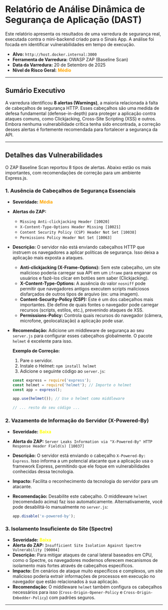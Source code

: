 # Relatório de Análise Dinâmica de Segurança de Aplicação (DAST)

Este relatório apresenta os resultados de uma varredura de segurança real, executada contra o mini-backend criado para o Sinais App. A análise foi focada em identificar vulnerabilidades em tempo de execução.

- **Alvo:** `http://host.docker.internal:3000`
- **Ferramenta de Varredura:** OWASP ZAP (Baseline Scan)
- **Data da Varredura:** 20 de Setembro de 2025
- **Nível de Risco Geral:** <span style="color:orange">**Médio**</span>

---

## Sumário Executivo

A varredura identificou **8 alertas (Warnings)**, a maioria relacionada à falta de cabeçalhos de segurança HTTP. Esses cabeçalhos são uma medida de defesa fundamental (defense-in-depth) para proteger a aplicação contra ataques comuns, como Clickjacking, Cross-Site Scripting (XSS) e outros. Embora nenhuma vulnerabilidade crítica tenha sido encontrada, a correção desses alertas é fortemente recomendada para fortalecer a segurança da API.

---

## Detalhes das Vulnerabilidades

O ZAP Baseline Scan reportou 8 tipos de alertas. Abaixo estão os mais importantes, com recomendações de correção para um ambiente Express.js.

### 1. Ausência de Cabeçalhos de Segurança Essenciais

- **Severidade:** <span style="color:orange">**Média**</span>
- **Alertas do ZAP:**
    - `Missing Anti-clickjacking Header [10020]`
    - `X-Content-Type-Options Header Missing [10021]`
    - `Content Security Policy (CSP) Header Not Set [10038]`
    - `Permissions Policy Header Not Set [10063]`
- **Descrição:** O servidor não está enviando cabeçalhos HTTP que instruem os navegadores a aplicar políticas de segurança. Isso deixa a aplicação mais exposta a ataques.
    - **Anti-clickjacking (X-Frame-Options):** Sem este cabeçalho, um site malicioso poderia carregar sua API em um `iframe` para enganar os usuários e fazê-los clicar em botões sem saber (Clickjacking).
    - **X-Content-Type-Options:** A ausência do valor `nosniff` pode permitir que navegadores antigos executem scripts maliciosos disfarçados de outros tipos de arquivo (ex: uma imagem).
    - **Content-Security-Policy (CSP):** Este é um dos cabeçalhos mais importantes. Ele define de quais fontes o navegador pode carregar recursos (scripts, estilos, etc.), prevenindo ataques de XSS.
    - **Permissions-Policy:** Controla quais recursos do navegador (câmera, microfone, geolocalização) a aplicação pode usar.
- **Recomendação:** Adicione um middleware de segurança ao seu `server.js` para configurar esses cabeçalhos globalmente. O pacote `helmet` é excelente para isso.

    **Exemplo de Correção:**
    1. Pare o servidor.
    2. Instale o Helmet: `npm install helmet`
    3. Adicione o seguinte código ao `server.js`:

    ```javascript
    const express = require('express');
    const helmet = require('helmet'); // Importe o helmet
    const app = express();

    app.use(helmet()); // Use o helmet como middleware

    // ... resto do seu código ...
    ```

### 2. Vazamento de Informação do Servidor (X-Powered-By)

- **Severidade:** <span style="color:yellow">**Baixa**</span>
- **Alerta do ZAP:** `Server Leaks Information via "X-Powered-By" HTTP Response Header Field(s) [10037]`
- **Descrição:** O servidor está enviando o cabeçalho `X-Powered-By: Express`. Isso informa a um potencial atacante que a aplicação usa o framework Express, permitindo que ele foque em vulnerabilidades conhecidas dessa tecnologia.
- **Impacto:** Facilita o reconhecimento da tecnologia do servidor para um atacante.
- **Recomendação:** Desabilite este cabeçalho. O middleware `helmet` (recomendado acima) faz isso automaticamente. Alternativamente, você pode desabilitá-lo manualmente no `server.js`:

    ```javascript
    app.disable('x-powered-by');
    ```

### 3. Isolamento Insuficiente do Site (Spectre)

- **Severidade:** <span style="color:yellow">**Baixa**</span>
- **Alerta do ZAP:** `Insufficient Site Isolation Against Spectre Vulnerability [90004]`
- **Descrição:** Para mitigar ataques de canal lateral baseados em CPU, como o Spectre, os navegadores modernos oferecem mecanismos de isolamento mais fortes através de cabeçalhos específicos.
- **Impacto:** Em cenários de ataque muito específicos e complexos, um site malicioso poderia extrair informações de processos em execução no navegador que estão relacionados à sua aplicação.
- **Recomendação:** O middleware `helmet` também configura os cabeçalhos necessários para isso (`Cross-Origin-Opener-Policy` e `Cross-Origin-Embedder-Policy`) com padrões seguros.

---
